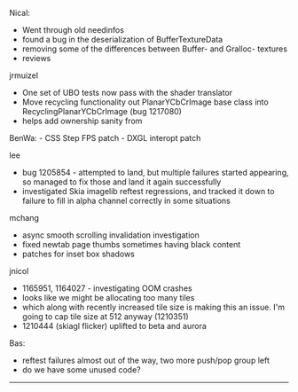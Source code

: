 Nical:
* Went through old needinfos
* found a bug in the deserialization of BufferTextureData
* removing some of the differences between Buffer-  and Gralloc- textures
* reviews



jrmuizel
* One set of UBO tests now pass with the shader translator
* Move recycling functionality out PlanarYCbCrImage base class into RecyclingPlanarYCbCrImage (bug 1217080)
* helps add ownership sanity from 



BenWa:
        - CSS Step FPS patch
        - DXGL interopt patch



lee
* bug 1205854 - attempted to land, but multiple failures started appearing, so managed to fix those and land it again successfully
* investigated Skia imagelib reftest regressions, and tracked it down to failure to fill in alpha channel correctly in some situations



mchang
* async smooth scrolling invalidation investigation
* fixed newtab page thumbs sometimes having black content
* patches for inset box shadows



jnicol
* 1165951, 1164027 - investigating OOM crashes
* looks like we might be allocating too many tiles
* which along with recently increased tile size is making this an issue. I'm going to cap tile size at 512 anyway (1210351)
* 1210444 (skiagl flicker) uplifted to beta and aurora



Bas:
* reftest failures almost out of the way, two more push/pop group left
* do we have some unused code?

________________



